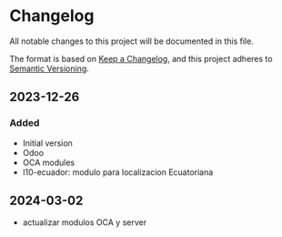 # Changelog

All notable changes to this project will be documented in this file.

The format is based on [Keep a Changelog](https://keepachangelog.com), and this project
adheres to [Semantic Versioning](https://semver.org).

## 2023-12-26

### Added

- Initial version
- Odoo
- OCA modules
- l10-ecuador: modulo para localizacion Ecuatoriana

## 2024-03-02

- actualizar modulos OCA y server
